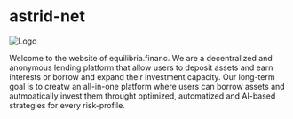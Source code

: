 # astrid-net
![Logo](https://user-images.githubusercontent.com/128416370/227712760-fa58a365-7aad-44e5-8f5d-a770f37e2bc3.png)

Welcome to the website of equilibria.financ.
We are a decentralized and anonymous lending platform that allow users to deposit assets and earn interests or borrow and expand their investment capacity.
Our long-term goal is to creatw an all-in-one platform where users can borrow assets and autmoatically invest them throught optimized, automatized and AI-based strategies for every risk-profile. 
